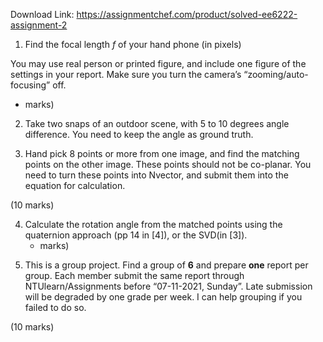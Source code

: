 Download Link: https://assignmentchef.com/product/solved-ee6222-assignment-2
<br>
<ol>

 <li>Find the focal length <em>f</em> of your hand phone (in pixels)</li>

</ol>

You may use real person or printed figure, and include one figure of the settings in your report. Make sure you turn the camera’s “zooming/auto-focusing” off.

<ul>

 <li>marks)</li>

</ul>




<ol start="2">

 <li>Take two snaps of an outdoor scene, with 5 to 10 degrees angle difference. You need to keep the angle as ground truth.</li>

</ol>




<ol start="3">

 <li>Hand pick 8 points or more from one image, and find the matching points on the other image. These points should not be co-planar. You need to turn these points into Nvector, and submit them into the equation for calculation.</li>

</ol>

(10 marks)

<ol start="4">

 <li>Calculate the rotation angle from the matched points using the quaternion approach (pp 14 in [4]), or the SVD(in [3]).

  <ul>

   <li>marks)</li>

  </ul></li>

</ol>




<ol start="5">

 <li>This is a group project. Find a group of <strong>6</strong> and prepare <strong>one</strong> report per group. Each member submit the same report through NTUlearn/Assignments before “07-11-2021, Sunday”. Late submission will be degraded by one grade per week. I can help grouping if you failed to do so.</li>

</ol>

(10 marks)